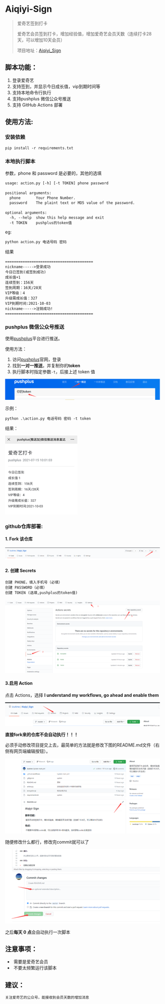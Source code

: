 # **Aiqiyi-Sign**

> 爱奇艺签到打卡
>
> 爱奇艺会员签到打卡，增加经验值，增加爱奇艺会员天数（连续打卡28天，可以增加10天会员）
>
> 项目地址：[Aiqiyi_Sign](https://github.com/ioutime/Aiqiyi_Sign)


## 脚本功能：

1. 登录爱奇艺
2. 支持签到，并显示今日成长值，vip到期时间等
3. 支持本地命令行执行
4. 支持pushplus 微信公众号推送
5. 支持 GitHub Actions 部署

使用方法:
---

### 安装依赖

```shell
pip install -r requirements.txt
```

### 本地执行脚本

参数，phone 和 password 是必要的，其他的选填

```shell
usage: action.py [-h] [-t TOKEN] phone password

positional arguments:
  phone       Your Phone Number.
  password    The plaint text or MD5 value of the password.

optional arguments:
  -h, --help  show this help message and exit
  -t TOKEN    pushplus的token值
```

eg:

```shell
python action.py 电话号码 密码
```

结果

```
========================================
nickname----->登录成功
今日已签到(或签到成功)
成长值+1
连续签到：156天
签到周期：16天/28天
VIP等级：4
升级需成长值：327
VIP到期时间:2021-10-03
nickname----->注销成功!
========================================
```



### pushplus 微信公众号推送

使用[pushplus](http://www.pushplus.plus/)平台进行推送。

使用方法：

1. 访问[pushplus](http://www.pushplus.plus/)官网，登录
2. 找到**一对一推送**，并复制你的**token**
3. 执行脚本时指定参数`-t`，后接上述 token 值

<img src="/img/2021-7-15 token.png"  />

示例：

```shell
python .\action.py 电话号码 密码 -t token
```

结果：

<img src="/img/2021-7-15 0-1.png" style="zoom: 25%;" />

### github仓库部署:

#### 	1. Fork 该仓库

<img src="/img/2021-7-15 1-0.png" style="zoom:50%;" />

#### 	2. 创建 Secrets

```
创建 PHONE，填入手机号（必填）
创建 PASSWORD（必填）
创建 TOKEN (选填,pushplus的token值)		
```

#### 	<img src="/img/2021-7-15 1.png" style="zoom:50%;" />	  

#### 	3.启用 Action

点击 Actions，选择 **I understand my workflows, go ahead and enable them**

<img src="/img/2021-7-15 1-1.png"  />

**直接fork来的仓库不会自动执行！！！**

必须手动修改项目提交上去，最简单的方法就是修改下图的README.md文件（右侧有网页端编辑按钮）。

<img src="/img/2021-7-15 2.png" style="zoom: 80%;" />	

随便修改什么都行，修改完commit就可以了

<img src="/img/2021-7-15 3.png" style="zoom: 67%;" />

之后**每天 0 点**会自动执行一次脚本

## 注意事项：

- ​    需要是爱奇艺会员
- ​	不要太频繁运行该脚本

## 建议：

    关注爱奇艺的公众号，能接收到会员天数的增加消息

